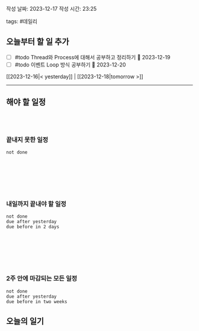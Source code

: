 
작성 날짜: 2023-12-17
작성 시간: 23:25

tags: #데일리

## 오늘부터 할 일 추가
- [ ] #todo Thread와 Process에 대해서 공부하고 정리하기 📅 2023-12-19
- [ ] #todo 이벤트 Loop 방식 공부하기 📅 2023-12-20

[[2023-12-16|< yesterday]] | [[2023-12-18|tomorrow >]]  
  
---  
## 해야 할 일정  

<br></br>
### 끝내지 못한 일정

```tasks
not done
```
<br></br>

<br></br>
### 내일까지 끝내야 할 일정
```tasks
not done
due after yesterday
due before in 2 days
```
<br></br>

<br></br>
### 2주 안에 마감되는 모든 일정
```tasks
not done
due after yesterday
due before in two weeks
```



## 오늘의 일기
